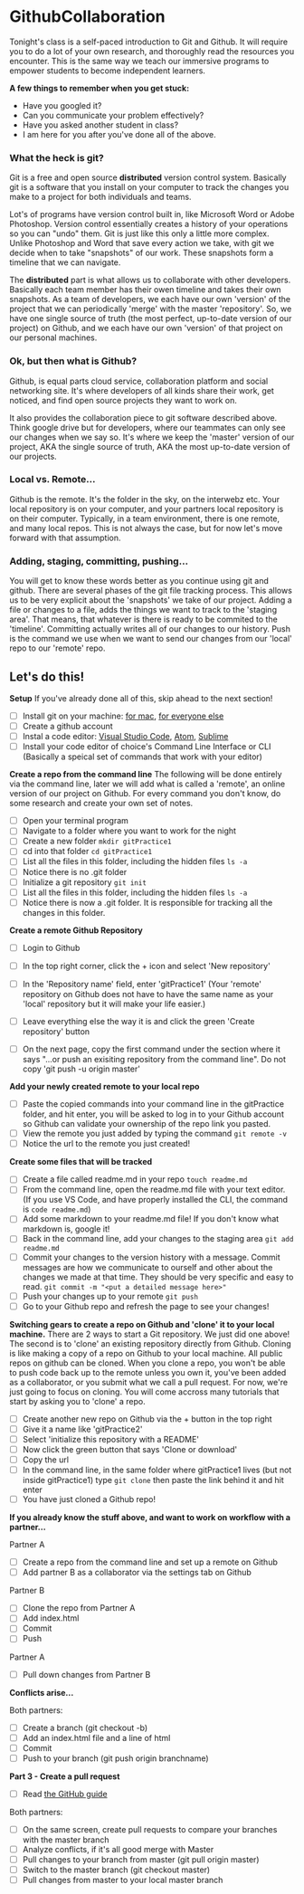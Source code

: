 # GithubCollaboration

Tonight's class is a self-paced introduction to Git and Github. It will require you to do a lot of your own research, and thoroughly read the resources you encounter. This is the same way we teach our immersive programs to empower students to become independent learners.

**A few things to remember when you get stuck:**
- Have you googled it? 
- Can you communicate your problem effectively?
- Have you asked another student in class? 
- I am here for you after you've done all of the above. 

### What the heck is git? 

Git is a free and open source **distributed** version control system. Basically git is a software that you install on your computer to track the changes you make to a project for both individuals and teams. 

Lot's of programs have version control built in, like Microsoft Word or Adobe Photoshop. Version control essentially creates a history of your operations so you can "undo" them. Git is just like this only a little more complex. Unlike Photoshop and Word that save every action we take, with git we decide when to take "snapshots" of our work. These snapshots form a timeline that we can navigate. 

The **distributed** part is what allows us to collaborate with other developers. Basically each team member has their owen timeline and takes their own snapshots. As a team of developers, we each have our own 'version' of the project that we can periodically 'merge' with the master 'repository'. So, we have one single source of truth (the most perfect, up-to-date version of our project) on Github, and we each have our own 'version' of that project on our personal machines.  

### Ok, but then what is Github? 

Github, is equal parts cloud service, collaboration platform and social networking site. It's where developers of all kinds share their work, get noticed, and find open source projects they want to work on. 

It also provides the collaboration piece to git software described above. Think google drive but for developers, where our teammates can only see our changes when we say so. It's where we keep the 'master' version of our project, AKA the single source of truth, AKA the most up-to-date version of our projects. 

### Local vs. Remote...
Github is the remote. It's the folder in the sky, on the interwebz etc. Your local repository is on your computer, and your partners local repository is on their computer. Typically, in a team environment, there is one remote, and many local repos. This is not always the case, but for now let's move forward with that assumption.

### Adding, staging, committing, pushing...
You will get to know these words better as you continue using git and github. There are several phases of the git file tracking process. This allows us to be very explicit about the 'snapshots' we take of our project. Adding a file or changes to a file, adds the things we want to track to the 'staging area'. That means, that whatever is there is ready to be commited to the 'timeline'. Committing actually writes all of our changes to our history. Push is the command we use when we want to send our changes from our 'local' repo to our 'remote' repo. 

## Let's do this! 

**Setup**
If you've already done all of this, skip ahead to the next section! 

- [ ] Install git on your machine: [for mac](https://desktop.github.com/), [for everyone else](https://git-scm.com/)
- [ ] Create a github account
- [ ] Instal a code editor: [Visual Studio Code](https://code.visualstudio.com/), [Atom](https://atom.io/), [Sublime](https://www.sublimetext.com/)
- [ ] Install your code editor of choice's Command Line Interface or CLI (Basically a speical set of commands that work with your editor) 

**Create a repo from the command line** 
The following will be done entirely via the command line, later we will add what is called a 'remote', an online version of our project on Github. For every command you don't know, do some research and create your own set of notes. 

- [ ] Open your terminal program
- [ ] Navigate to a folder where you want to work for the night
- [ ] Create a new folder `mkdir gitPractice1`
- [ ] cd into that folder `cd gitPractice1`
- [ ] List all the files in this folder, including the hidden files `ls -a` 
- [ ] Notice there is no .git folder
- [ ] Initialize a git repository `git init`
- [ ] List all the files in this folder, including the hidden files `ls -a`
- [ ] Notice there is now a .git folder. It is responsible for tracking all the changes in this folder. 

**Create a remote Github Repository**
- [ ] Login to Github
- [ ] In the top right corner, click the + icon and select 'New repository'
- [ ] In the 'Repository name' field, enter 'gitPractice1' (Your 'remote' repository on Github does not have to have the same name as your 'local' repository but it will make your life easier.)
- [ ] Leave everything else the way it is and click the green 'Create repository' button 
- [ ] On the next page, copy the first command under the section where it says "...or push an exisiting repository from the command line". Do not copy 'git push -u origin master' 


**Add your newly created remote to your local repo**
- [ ] Paste the copied commands into your command line in the gitPractice folder, and hit enter, you will be asked to log in to your Github account so Github can validate your ownership of the repo link you pasted.
- [ ] View the remote you just added by typing the command `git remote -v`
- [ ] Notice the url to the remote you just created! 

**Create some files that will be tracked**
- [ ] Create a file called readme.md in your repo `touch readme.md`
- [ ] From the command line, open the readme.md file with your text editor. (If you use VS Code, and have properly installed the CLI, the command is `code readme.md`)
- [ ] Add some markdown to your readme.md file! If you don't know what markdown is, google it!  
- [ ] Back in the command line, add your changes to the staging area `git add readme.md`
- [ ] Commit your changes to the version history with a message. Commit messages are how we communicate to ourself and other about the changes we made at that time. They should be very specific and easy to read. `git commit -m "<put a detailed message here>"`
- [ ] Push your changes up to your remote `git push` 
- [ ] Go to your Github repo and refresh the page to see your changes! 

**Switching gears to create a repo on Github and 'clone' it to your local machine.**
There are 2 ways to start a Git repository. We just did one above! The second is to 'clone' an existing repository directly from Github. Cloning is like making a copy of a repo on Github to your local machine. All public repos on github can be cloned. When you clone a repo, you won't be able to push code back up to the remote unless you own it, you've been added as a collaborator, or you submit what we call a pull request. For now, we're just going to focus on cloning. You will come accross many tutorials that start by asking you to 'clone' a repo.

- [ ] Create another new repo on Github via the + button in the top right
- [ ] Give it a name like 'gitPractice2' 
- [ ] Select 'initialize this repository with a README'
- [ ] Now click the green button that says 'Clone or download' 
- [ ] Copy the url
- [ ] In the command line, in the same folder where gitPractice1 lives (but not inside gitPractice1) type `git clone` then paste the link behind it and hit enter
- [ ] You have just cloned a Github repo! 

**If you already know the stuff above, and want to work on workflow with a partner...**

Partner A
- [ ] Create a repo from the command line and set up a remote on Github
- [ ] Add partner B as a collaborator via the settings tab on Github

Partner B
- [ ] Clone the repo from Partner A
- [ ] Add index.html
- [ ] Commit
- [ ] Push

Partner A
- [ ] Pull down changes from Partner B

**Conflicts arise...**

Both partners:

- [ ] Create a branch (git checkout -b)
- [ ] Add an index.html file and a line of html
- [ ] Commit
- [ ] Push to your branch (git push origin branchname)

**Part 3 - Create a pull request**
- [ ] Read [the GitHub guide](https://help.github.com/articles/resolving-a-merge-conflict-using-the-command-line/)

Both partners:
- [ ] On the same screen, create pull requests to compare your branches with the master branch
- [ ] Analyze conflicts, if it's all good merge with Master
- [ ] Pull changes to your branch from master (git pull origin master)
- [ ] Switch to the master branch (git checkout master)
- [ ] Pull changes from master to your local master branch 
